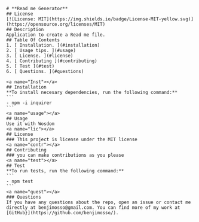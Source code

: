 
    # **Read me Generator**
    ## License
    [![License: MIT](https://img.shields.io/badge/License-MIT-yellow.svg)](https://opensource.org/licenses/MIT)
    ## Description
    Application to create a Read me file.
    ## Table Of Contents
    1. [ Installation. ](#installation)
    2. [ Usage tips. ](#usage)
    3. [ License. ](#license)
    4. [ Contributing ](#contributing)
    5. [ Test ](#test)
    6. [ Questions. ](#questions)

    <a name="Inst"></a>
    ## Installation
    **To install necesary dependencies, run the following command:**
    ```
    - npm -i inquirer
    ```
    <a name="usage"></a>
    ## Usage
    Use it with Wosdom
    <a name="lic"></a>
    ## License
    ### This project is license under the MIT license
    <a name="contr"></a>
    ## Contributing
    ### you can make contributions as you please
    <a name="test"></a>
    ## Test
    **To run tests, run the following command:**
    ```
    - npm test
    ```
    <a name="quest"></a>
    ### Questions
    If you have any questions about the repo, open an issue or contact me  directly at benjimosso@gmail.com. You can find more of my work at [GitHub}](https://github.com/benjimosso/).
  